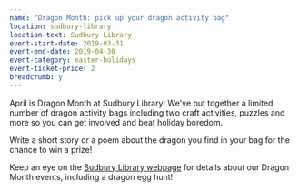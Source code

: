 ```yaml
---
name: "Dragon Month: pick up your dragon activity bag"
location: sudbury-library
location-text: Sudbury Library
event-start-date: 2019-03-31
event-end-date: 2019-04-30
event-category: easter-holidays
event-ticket-price: 2
breadcrumb: y
---
```


April is Dragon Month at Sudbury Library! We've put together a limited number of dragon activity bags including two craft activities, puzzles and more so you can get involved and beat holiday boredom.

Write a short story or a poem about the dragon you find in your bag for the chance to win a prize!

Keep an eye on the [Sudbury Library webpage](/libraries/sudbury-library/) for details about our Dragon Month events, including a dragon egg hunt!
